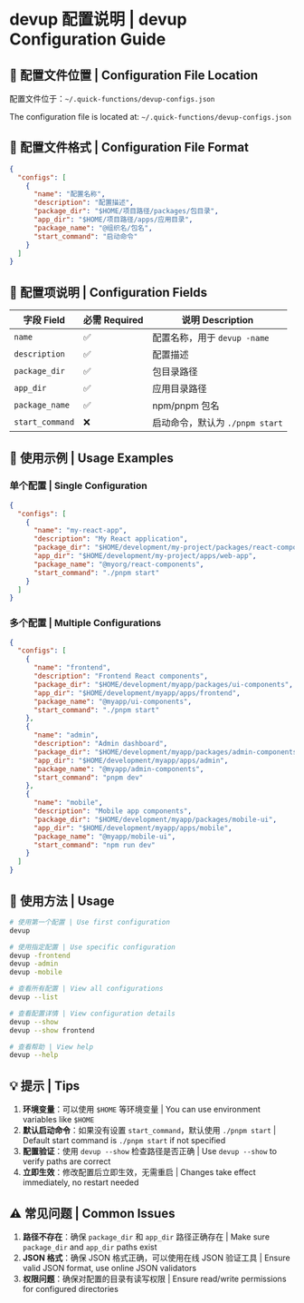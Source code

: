 # devup 配置说明 | devup Configuration Guide

## 📁 配置文件位置 | Configuration File Location

配置文件位于：`~/.quick-functions/devup-configs.json`

The configuration file is located at: `~/.quick-functions/devup-configs.json`

## 📝 配置文件格式 | Configuration File Format

```json
{
  "configs": [
    {
      "name": "配置名称",
      "description": "配置描述",
      "package_dir": "$HOME/项目路径/packages/包目录",
      "app_dir": "$HOME/项目路径/apps/应用目录",
      "package_name": "@组织名/包名",
      "start_command": "启动命令"
    }
  ]
}
```

## 🔧 配置项说明 | Configuration Fields

| 字段 Field | 必需 Required | 说明 Description |
|------------|---------------|------------------|
| `name` | ✅ | 配置名称，用于 `devup -name` | Configuration name for `devup -name` |
| `description` | ✅ | 配置描述 | Configuration description |
| `package_dir` | ✅ | 包目录路径 | Package directory path |
| `app_dir` | ✅ | 应用目录路径 | Application directory path |
| `package_name` | ✅ | npm/pnpm 包名 | npm/pnpm package name |
| `start_command` | ❌ | 启动命令，默认为 `./pnpm start` | Start command, defaults to `./pnpm start` |

## 📖 使用示例 | Usage Examples

### 单个配置 | Single Configuration

```json
{
  "configs": [
    {
      "name": "my-react-app",
      "description": "My React application",
      "package_dir": "$HOME/development/my-project/packages/react-components",
      "app_dir": "$HOME/development/my-project/apps/web-app",
      "package_name": "@myorg/react-components",
      "start_command": "./pnpm start"
    }
  ]
}
```

### 多个配置 | Multiple Configurations

```json
{
  "configs": [
    {
      "name": "frontend",
      "description": "Frontend React components",
      "package_dir": "$HOME/development/myapp/packages/ui-components", 
      "app_dir": "$HOME/development/myapp/apps/frontend",
      "package_name": "@myapp/ui-components",
      "start_command": "./pnpm start"
    },
    {
      "name": "admin",
      "description": "Admin dashboard",
      "package_dir": "$HOME/development/myapp/packages/admin-components",
      "app_dir": "$HOME/development/myapp/apps/admin",
      "package_name": "@myapp/admin-components", 
      "start_command": "pnpm dev"
    },
    {
      "name": "mobile",
      "description": "Mobile app components",
      "package_dir": "$HOME/development/myapp/packages/mobile-ui",
      "app_dir": "$HOME/development/myapp/apps/mobile",
      "package_name": "@myapp/mobile-ui",
      "start_command": "npm run dev"
    }
  ]
}
```

## 🚀 使用方法 | Usage

```bash
# 使用第一个配置 | Use first configuration
devup

# 使用指定配置 | Use specific configuration  
devup -frontend
devup -admin
devup -mobile

# 查看所有配置 | View all configurations
devup --list

# 查看配置详情 | View configuration details
devup --show
devup --show frontend

# 查看帮助 | View help
devup --help
```

## 💡 提示 | Tips

1. **环境变量**：可以使用 `$HOME` 等环境变量 | You can use environment variables like `$HOME`
2. **默认启动命令**：如果没有设置 `start_command`，默认使用 `./pnpm start` | Default start command is `./pnpm start` if not specified
3. **配置验证**：使用 `devup --show` 检查路径是否正确 | Use `devup --show` to verify paths are correct
4. **立即生效**：修改配置后立即生效，无需重启 | Changes take effect immediately, no restart needed

## ⚠️ 常见问题 | Common Issues

1. **路径不存在**：确保 `package_dir` 和 `app_dir` 路径正确存在 | Make sure `package_dir` and `app_dir` paths exist
2. **JSON 格式**：确保 JSON 格式正确，可以使用在线 JSON 验证工具 | Ensure valid JSON format, use online JSON validators
3. **权限问题**：确保对配置的目录有读写权限 | Ensure read/write permissions for configured directories
